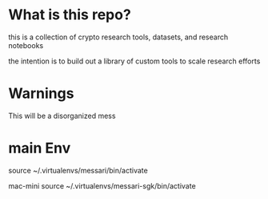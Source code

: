 # What is this repo? 

this is a collection of crypto research tools, datasets, and research notebooks 

the intention is to build out a library of custom tools to scale research efforts

# Warnings 

This will be a disorganized mess 

# main Env 
source ~/.virtualenvs/messari/bin/activate

mac-mini
source ~/.virtualenvs/messari-sgk/bin/activate